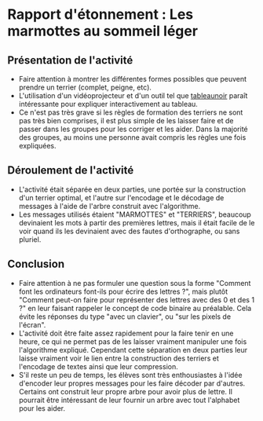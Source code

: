# Rapport d'étonnement : Les marmottes au sommeil léger

## Présentation de l'activité

- Faire attention à montrer les différentes formes possibles que peuvent prendre un terrier (complet, peigne, etc).
- L'utilisation d'un vidéoprojecteur et d'un outil tel que [tableaunoir](https://tableaunoir.github.io/) paraît intéressante pour expliquer interactivement au tableau.
- Ce n'est pas très grave si les règles de formation des terriers ne sont pas très bien comprises, il est plus simple de les laisser faire et de passer dans les groupes pour les corriger et les aider. Dans la majorité des groupes, au moins une personne avait compris les règles une fois expliquées.



## Déroulement de l'activité

- L'activité était séparée en deux parties, une portée sur la construction d'un terrier optimal, et l'autre sur l'encodage et le décodage de messages à l'aide de l'arbre construit avec l'algorithme.
- Les messages utilisés étaient "MARMOTTES" et "TERRIERS", beaucoup devinaient les mots à partir des premières lettres, mais il était facile de le voir quand ils les devinaient avec des fautes d'orthographe, ou sans pluriel.

## Conclusion

- Faire attention à ne pas formuler une question sous la forme "Comment font les ordinateurs font-ils pour écrire des lettres ?", mais plutôt "Comment peut-on faire pour représenter des lettres avec des 0 et des 1 ?" en leur faisant rappeler le concept de code binaire au préalable. Cela évite les réponses du type "avec un clavier", ou "sur les pixels de l'écran".
- L'activité doit être faite assez rapidement pour la faire tenir en une heure, ce qui ne permet pas de les laisser vraiment manipuler une fois l'algorithme expliqué. Cependant cette séparation en deux parties leur laisse vraiment voir le lien entre la construction des terriers et l'encodage de textes ainsi que leur compression.
- S'il reste un peu de temps, les élèves sont très enthousiastes à l'idée d'encoder leur propres messages pour les faire décoder par d'autres. Certains ont construit leur propre arbre pour avoir plus de lettre. Il pourrait être intéressant de leur fournir un arbre avec tout l'alphabet pour les aider.
